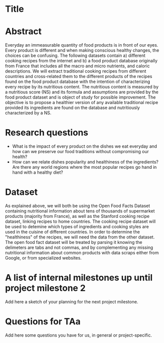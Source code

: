 # Title

# Abstract

Everyday an immeasurable quantity of food products is in front of our eyes. Every product is different and when making conscious healthy changes, the choices can be confusing. The following datasets contain a) different cooking recipes from the internet and b) a food product database originally from France that includes all the macro and micro nutrients, and caloric descriptions. We will extract traditional cooking recipes from different countries and cross-related them to the different products of the recipes found on the food product database with the intention of characterizing every recipe by its nutritious content. The nutritious content is measured by a nutritious score (NS) and its formula and assumptions are provided by the food product dataset and is object of study for possible improvement. The objective is to propose a healthier version of any available traditional recipe provided its ingredients are found on the database and nutritiously characterized by a NS.

# Research questions

- What is the impact of every product on the dishes we eat everyday and how can we preserve our food traditions without compromising our health?
- How can we relate dishes popularity and healthiness of the ingredients? Are there any world regions where the most popular recipes go hand in hand with a healthy diet?

# Dataset
As explained above, we will both be using the Open Food Facts Dataset containing nutritional information about tens of thousands of supermarket products (majority from France), as well as the Stanford cooking recipe dataset, linking recipes to home countries. The cooking recipe dataset will be used to detemine which types of ingredients and cooking styles are used in the cuisine of different countries. In order to determine the "healthiness" of the recipes, we will need the data from the other dataset. The open food fact dataset will be treated by parsing it knowing the delimeters are tabs and not commas, and by complementing any missing nutritional information about common products with data scraps either from Google, or from specialized websites. 

# A list of internal milestones up until project milestone 2
Add here a sketch of your planning for the next project milestone.

# Questions for TAa
Add here some questions you have for us, in general or project-specific.
